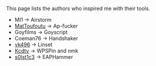 This page lists the authors who inspired me with their tools.

- MI1 &#8594; Airstorm
- [MatToufoutu] &#8594; Ap-fucker
- Goyfilms &#8594; Goyscript
- Coeman76 &#8594; Handshaker
- [vk496] &#8594; Linset
- [Kcdtv] &#8594; WPSPin and nmk
- [s0lst1c3] &#8594; EAPHammer

<!-- Github links -->
[vk496]: https://github.com/vk496
[MatToufoutu]: https://github.com/mattoufoutu
[Kcdtv]: https://github.com/kcdtv
[s0lst1c3]: https://github.com/s0lst1c3